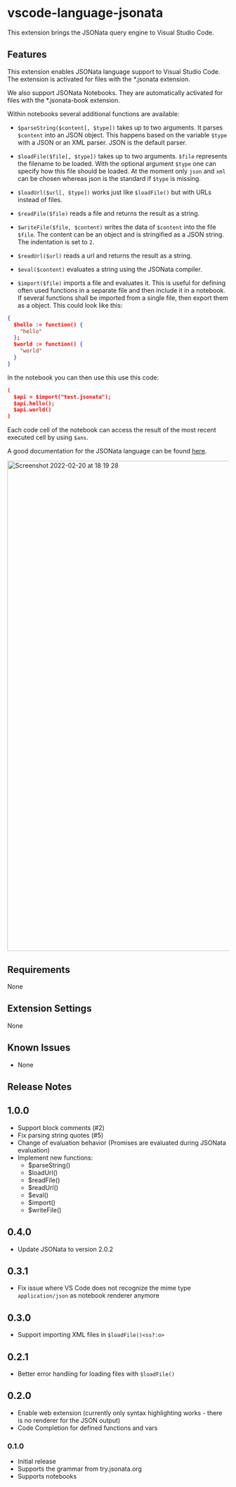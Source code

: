 # vscode-language-jsonata

This extension brings the JSONata query engine to Visual Studio Code.

## Features

This extension enables JSONata language support to Visual Studio Code. The extension is activated for files with the *.jsonata extension.

We also support JSONata Notebooks. They are automatically activated for files with the *.jsonata-book extension.

Within notebooks several additional functions are available:

- `$parseString($content[, $type])` takes up to two arguments. It parses `$content` into an JSON object. This happens based on the variable `$type` with a JSON or an XML parser. JSON is the default parser.
- `$loadFile($file[, $type])` takes up to two arguments. `$file` represents the filename to be loaded. With the optional argument `$type` one can specify how this file should be loaded. At the moment only `json` and `xml` can be chosen whereas json is the standard if `$type` is missing.
- `$loadUrl($url[, $type])` works just like `$loadFile()` but with URLs instead of files.

- `$readFile($file)` reads a file and returns the result as a string.
- `$writeFile($file, $content)` writes the data of `$content` into the file `$file`. The content can be an object and is stringified as a JSON string. The indentation is set to `2`.
- `$readUrl($url)` reads a url and returns the result as a string.

- `$eval($content)` evaluates a string using the JSONata compiler.
- `$import($file)` imports a file and evaluates it. This is useful for defining often used functions in a separate file and then include it in a notebook. If several functions shall be imported from a single file, then export them as a object. This could look like this:
```json
{
  $hello := function() {
    "hello"
  };
  $world := function() {
    "world"
  }
}
```
In the notebook you can then use this use this code:
```json
(
  $api = $import("test.jsonata");
  $api.hello();
  $api.world()
)
```


Each code cell of the notebook can access the result of the most recent executed cell by using `$ans`.

A good documentation for the JSONata language can be found [here](https://docs.jsonata.org/overview.html).

<img width="1114" alt="Screenshot 2022-02-20 at 18 19 28" src="https://user-images.githubusercontent.com/27259/154855371-6e394968-0def-4d1d-bc56-6992f2b95dc9.png">

## Requirements

None

## Extension Settings

None

## Known Issues

- None

## Release Notes

## 1.0.0
- Support block comments (#2)
- Fix parsing string quotes (#5)
- Change of evaluation behavior (Promises are evaluated during JSONata evaluation)
- Implement new functions:
    - $parseString()
    - $loadUrl()
    - $readFile()
    - $readUrl()
    - $eval()
    - $import()
    - $writeFile()

## 0.4.0
- Update JSONata to version 2.0.2

## 0.3.1
- Fix issue where VS Code does not recognize the mime type `application/json` as notebook renderer anymore

## 0.3.0

- Support importing XML files in `$loadFile()<ss?:o>`

## 0.2.1

- Better error handling for loading files with `$loadFile()`

## 0.2.0

- Enable web extension (currently only syntax highlighting works - there is no renderer for the JSON output)
- Code Completion for defined functions and vars

### 0.1.0

- Initial release
- Supports the grammar from try.jsonata.org
- Supports notebooks
